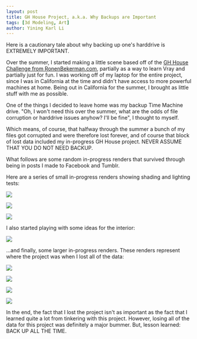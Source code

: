 ```yaml
---
layout: post
title: GH House Project, a.k.a. Why Backups are Important
tags: [3d Modeling, Art]
author: Yining Karl Li
---
```


Here is a cautionary tale about why backing up one's harddrive is EXTREMELY IMPORTANT.

Over the summer, I started making a little scene based off of the [GH House Challenge from RonenBekerman.com](http://www.ronenbekerman.com/challenges/architectural-visualization-challenge-i-the-gh-house/), partially as a way to learn Vray and partially just for fun. I was working off of my laptop for the entire project, since I was in California at the time and didn't have access to more powerful machines at home. Being out in California for the summer, I brought as little stuff with me as possible.

One of the things I decided to leave home was my backup Time Machine drive. "Oh, I won't need this over the summer, what are the odds of file corruption or harddrive issues anyhow? I'll be fine", I thought to myself.

Which means, of course, that halfway through the summer a bunch of my files got corrupted and were therefore lost forever, and of course that block of lost data included my in-progress GH House project. NEVER ASSUME THAT YOU DO NOT NEED BACKUP.

What follows are some random in-progress renders that survived through being in posts I made to Facebook and Tumblr.

Here are a series of small in-progress renders showing shading and lighting tests:
 
[![]({{site.url}}/content/images/2011/Sep/GHHouse01.png)]({{site.url}}/content/images/2011/Sep/GHHouse01.png)

[![]({{site.url}}/content/images/2011/Sep/GHHouse02.png)]({{site.url}}/content/images/2011/Sep/GHHouse02.png)

[![]({{site.url}}/content/images/2011/Sep/GHHouse03.png)]({{site.url}}/content/images/2011/Sep/GHHouse03.png)

I also started playing with some ideas for the interior:
 
[![]({{site.url}}/content/images/2011/Sep/5.jpg)]({{site.url}}/content/images/2011/Sep/5.jpg)

...and finally, some larger in-progress renders. These renders represent where the project was when I lost all of the data:
 
[![]({{site.url}}/content/images/2011/Sep/1.jpg)]({{site.url}}/content/images/2011/Sep/1.jpg)

[![]({{site.url}}/content/images/2011/Sep/2.jpg)]({{site.url}}/content/images/2011/Sep/2.jpg)

[![]({{site.url}}/content/images/2011/Sep/3.jpg)]({{site.url}}/content/images/2011/Sep/3.jpg)

[![]({{site.url}}/content/images/2011/Sep/4.jpg)]({{site.url}}/content/images/2011/Sep/4.jpg)

In the end, the fact that I lost the project isn't as important as the fact that I learned quite a lot from tinkering with this project. However, losing all of the data for this project was definitely a major bummer. But, lesson learned: BACK UP ALL THE TIME.
